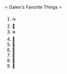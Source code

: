 :star: Galen's Favorite Things :star:
1. :coffee:
2. :running:
3. :snowflake:
4. :ski:
5. :beer:
6. :icecream:
7. :squid:
8. :llama:
9. :lizard:
